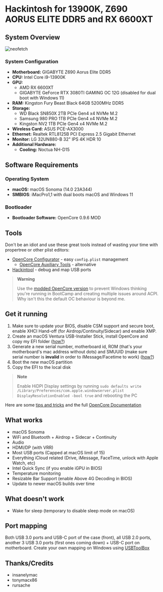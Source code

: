 # Hackintosh for 13900K, Z690 AORUS ELITE DDR5 and RX 6600XT

## System Overview
![neofetch](https://i.imgur.com/uxOoz2a.jpg)

### System Configuration
- **Motherboard:** GIGABYTE Z690 Aorus Elite DDR5
- **CPU:** Intel Core i9-13900K
- **GPU:** 
  - AMD RX 6600XT
  - GIGABYTE GeForce RTX 3080TI GAMING OC 12G (disabled for dual boot with Windows 11)
- **RAM:** Kingston Fury Beast Black 64GB 5200MHz DDR5
- **Storage:** 
  - WD Black SN850X 2TB PCIe Gen4 x4 NVMe M.2
  - Samsung 980 PRO 1TB PCIe Gen4 x4 NVMe M.2
  - Kingston NV2 1TB PCIe Gen4 x4 NVMe M.2
- **Wireless Card:** ASUS PCE-AX3000
- **Ethernet:** Realtek RTL8125B PCI Express 2.5 Gigabit Ethernet
- **Monitor:** LG 32UN880-B 32" IPS 4K HDR 10
- **Additional Hardware:** 
    - **Cooling:** Noctua NH-D15
    
## Software Requirements
### Operating System
- **macOS:** macOS Sonoma (14.0 23A344)
- **SMBIOS**: iMacPro1,1 with dual boots macOS and Windows 11
### Bootloader
- **Bootloader Software:** OpenCore 0.9.6 MOD
## Tools
Don't be an idiot and use these great tools instead of wasting your time with propertree or other plist editors:
- [OpenCore Configurator](https://mackie100projects.altervista.org/download-opencore-configurator/) - easy `config.plist` management
  - [OpenCore Auxiliary Tools](https://github.com/ic005k/QtOpenCoreConfig) - alternative
- [Hackintool](https://github.com/headkaze/Hackintool/releases) - debug and map USB ports

> **Warning** 
> 
> Use the [modded OpenCore version](https://gitee.com/btwise/OpenCore_NO_ACPI) to prevent Windows thinking you're running in BootCamp and creating multiple issues around ACPI. Why isn't this the default OC behaviour is beyond me.

## Get it running
1. Make sure to update your BIOS, disable CSM support and secure boot, enable XHCI Hand-off (for Airdrop/Continuity/Sidecar) and enable XMP.
2. Create an macOS Ventura USB-Installer Stick, install OpenCore and copy my EFI folder ([how?](https://dortania.github.io/OpenCore-Install-Guide/installer-guide/))
3. Generate a new serial number, motherboard id, ROM (that's your motherboard's mac address without dots) and SMUUID (make sure serial number is **invalid** in order to iMessage/Facetime to work) ([how?](https://dortania.github.io/OpenCore-Install-Guide/config.plist/comet-lake.html#platforminfo))
4. Boot the new macOS partition
5. Copy the EFI to the local disk

> **Note** 
> 
> Enable HiDPI Display settings by running `sudo defaults write /Library/Preferences/com.apple.windowserver.plist DisplayResolutionEnabled -bool true` and rebooting the PC

Here are some [tips and tricks](https://github.com/5T33Z0/OC-Little-Translated/tree/main/A_Config_Tips_and_Tricks) and the full [OpenCore Documentation](https://dortania.github.io/OpenCore-Install-Guide/prerequisites.html)

## What works
- macOS Sonoma
- WiFi and Bluetooth + Airdrop + Sidecar + Continuity
- Audio
- HDMI/DP (with VRR)
- Most USB ports (Capped at macOS limit of 15)
- Everything iCloud related (Drive, iMessage, FaceTime, unlock with Apple Watch, etc)
- Intel Quick Sync (if you enable iGPU in BIOS)
- Temperature monitoring
- Resizable Bar Support (enable Above 4G Decoding in BIOS)
- Update to newer macOS builds over time

## What doesn't work
- Wake for sleep (temporary to disable sleep mode on macOS)

## Port mapping
Both USB 3.0 ports and USB-C port of the case (front), all USB 2.0 ports, another 3 USB 3.0 ports (first ones coming down) + USB-C port on motherboard. Create your own mapping on Windows using [USBToolBox](https://github.com/USBToolBox/tool)

## Thanks/Credits
- insanelymac
- tonymacx86
- rursache
